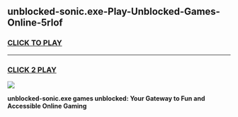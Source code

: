 
## unblocked-sonic.exe-Play-Unblocked-Games-Online-5rlof
<h3>
<a href="https://premium76.site?title=unblocked-sonic.exe&ref=25A">CLICK TO PLAY</a></h3>
<hr>

<h3>
<a href="https://premium76.site?title=unblocked-sonic.exe&ref=25A">CLICK 2 PLAY</a>
  
</h3>

<a href="https://premium76.site?title=unblocked-sonic.exe&ref=25A"><img src="https://clearcache.store/games.png"></a>


**unblocked-sonic.exe games unblocked: Your Gateway to Fun and Accessible Online Gaming**
